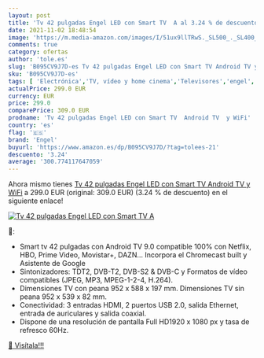 ```yaml
---
layout: post
title: 'Tv 42 pulgadas Engel LED con Smart TV  A al 3.24 % de descuento'
date: 2021-11-02 18:48:54
image: 'https://m.media-amazon.com/images/I/51ux9llTRwS._SL500_._SL400_.jpg'
comments: true
category: ofertas
author: 'tole.es'
slug: 'B095CV9J7D-es Tv 42 pulgadas Engel LED con Smart TV Android TV y WiFi'
sku: 'B095CV9J7D-es'
tags: [ 'Electrónica','TV, vídeo y home cinema','Televisores','engel','smart','tv', ]
actualPrice: 299.0 EUR
currency: EUR
price: 299.0
comparePrice: 309.0 EUR
prodname: 'Tv 42 pulgadas Engel LED con Smart TV  Android TV  y WiFi'
country: 'es'
flag: '🇪🇸'
brand: 'Engel'
buyurl: 'https://www.amazon.es/dp/B095CV9J7D/?tag=tolees-21'
descuento: '3.24'
average: '300.774117647059'
---
```


Ahora mismo tienes [Tv 42 pulgadas Engel LED con Smart TV  Android TV  y WiFi](https://www.amazon.es/dp/B095CV9J7D/?tag=tolees-21) a 299.0 EUR (original: 309.0 EUR) (3.24 %  de descuento) en el siguiente enlace!

[![Tv 42 pulgadas Engel LED con Smart TV  A](https://m.media-amazon.com/images/I/51ux9llTRwS._SL500_._SL400_.jpg)](https://www.amazon.es/dp/B095CV9J7D/?tag=tolees-21)

🔎:

- Smart tv 42 pulgadas con Android TV 9.0 compatible 100% con Netflix, HBO, Prime Video, Movistar+, DAZN... Incorpora el Chromecast built y Asistente de Google
- Sintonizadores: TDT2, DVB-T2, DVB-S2 & DVB-C y Formatos de vídeo compatibles (JPEG, MP3, MPEG-1-2-4, H.264).
- Dimensiones TV con peana 952 x 588 x 197 mm. Dimensiones TV sin peana 952 x 539 x 82 mm.
- Conectividad: 3 entradas HDMI, 2 puertos USB 2.0, salida Ethernet, entrada de auriculares y salida coaxial.
- Dispone de una resolución de pantalla Full HD1920 x 1080 px y tasa de refresco 60Hz.

[🛒 Visítala!!!](https://www.amazon.es/dp/B095CV9J7D/?tag=tolees-21)

